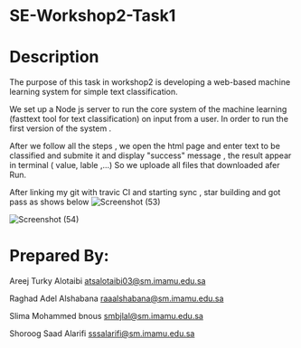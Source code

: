 # SE-Workshop2-Task1
# Description
The purpose of this task in workshop2 is developing a web-based machine learning system for simple text classification.

We set up a Node js server to run the core system of the machine learning (fasttext tool for text classification) on input from a user. In order to run the first version of the system .

After we follow all the steps , we open the html page and enter text to be classified and submite it and display "success" message , the result appear in terminal ( value, lable ,...)
So we uploade all files that downloaded afer Run. 

After linking my git with travic CI and starting sync , star building and got pass as shows below 
![Screenshot (53)](https://user-images.githubusercontent.com/91686410/146259802-b22fa7a7-2be3-4dd6-9d48-d4d0bdd34579.png)

![Screenshot (54)](https://user-images.githubusercontent.com/91686410/146259828-7852464d-49cd-41c5-9c77-9b0427f06218.png)

# Prepared By:
Areej Turky Alotaibi	atsalotaibi03@sm.imamu.edu.sa

Raghad Adel Alshabana	raaalshabana@sm.imamu.edu.sa

Slima Mohammed bnous	smbjlal@sm.imamu.edu.sa

Shoroog Saad Alarifi	sssalarifi@sm.imamu.edu.sa
